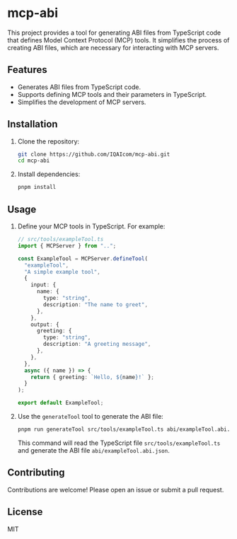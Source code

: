 # mcp-abi

This project provides a tool for generating ABI files from TypeScript code that defines Model Context Protocol (MCP) tools. It simplifies the process of creating ABI files, which are necessary for interacting with MCP servers.

## Features

- Generates ABI files from TypeScript code.
- Supports defining MCP tools and their parameters in TypeScript.
- Simplifies the development of MCP servers.

## Installation

1.  Clone the repository:

    ```bash
    git clone https://github.com/IQAIcom/mcp-abi.git
    cd mcp-abi
    ```

2.  Install dependencies:

    ```bash
    pnpm install
    ```

## Usage

1.  Define your MCP tools in TypeScript. For example:

    ```typescript
    // src/tools/exampleTool.ts
    import { MCPServer } from "..";

    const ExampleTool = MCPServer.defineTool(
      "exampleTool",
      "A simple example tool",
      {
        input: {
          name: {
            type: "string",
            description: "The name to greet",
          },
        },
        output: {
          greeting: {
            type: "string",
            description: "A greeting message",
          },
        },
      },
      async ({ name }) => {
        return { greeting: `Hello, ${name}!` };
      }
    );

    export default ExampleTool;
    ```

2.  Use the `generateTool` tool to generate the ABI file:

    ```bash
    pnpm run generateTool src/tools/exampleTool.ts abi/exampleTool.abi.json
    ```

    This command will read the TypeScript file `src/tools/exampleTool.ts` and generate the ABI file `abi/exampleTool.abi.json`.

## Contributing

Contributions are welcome! Please open an issue or submit a pull request.

## License

MIT

